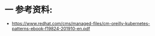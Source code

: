 # 一 参考资料:
- https://www.redhat.com/cms/managed-files/cm-oreilly-kubernetes-patterns-ebook-f19824-201910-en.pdf
